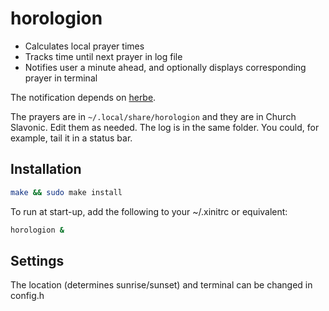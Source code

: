 # horologion

- Calculates local prayer times
- Tracks time until next prayer in log file
- Notifies user a minute ahead, and optionally displays corresponding prayer in terminal

The notification depends on [herbe](https://github.com/dudik/herbe).

The prayers are in ```~/.local/share/horologion``` and they are in Church Slavonic. Edit them as needed. The log is in the same folder. You could, for example, tail it in a status bar.

## Installation
```sh
make && sudo make install
```

To run at start-up, add the following to your ~/.xinitrc or equivalent:
```sh
horologion &
```

## Settings
The location (determines sunrise/sunset) and terminal can be changed in config.h
